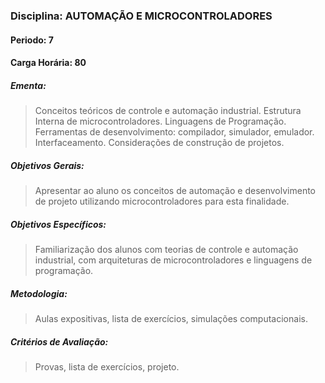 ### Disciplina: AUTOMAÇÃO E MICROCONTROLADORES
#### Periodo: 7
#### Carga Horária: 80
##### Ementa:
>Conceitos teóricos de controle e automação industrial. Estrutura Interna de microcontroladores. Linguagens de Programação. Ferramentas de desenvolvimento: compilador, simulador, emulador. Interfaceamento. Considerações de construção de projetos.
##### Objetivos Gerais:
>Apresentar ao aluno os conceitos de automação e desenvolvimento de projeto utilizando microcontroladores para esta finalidade.
##### Objetivos Específicos:
>Familiarização dos alunos com teorias de controle e automação industrial, com arquiteturas de microcontroladores e linguagens de programação.
##### Metodologia:
>Aulas expositivas, lista de exercícios, simulações computacionais.
##### Critérios de Avaliação:
>Provas, lista de exercícios, projeto.